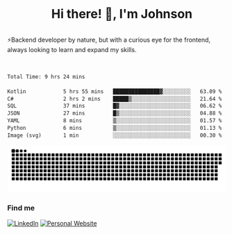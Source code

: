 <div id="user-content-toc">
  <ul align="center">
    <summary><h1 style="display: inline-block">Hi there! 👋, I'm Johnson</h1></summary>
  </ul>
</div>

⚡Backend developer by nature, but with a curious eye for the frontend, always looking to learn and expand my skills.

<br>


<!--START_SECTION:waka-->

```txt
Total Time: 9 hrs 24 mins

Kotlin            5 hrs 55 mins   ███████████████▓░░░░░░░░░   63.09 %
C#                2 hrs 2 mins    █████▒░░░░░░░░░░░░░░░░░░░   21.64 %
SQL               37 mins         █▓░░░░░░░░░░░░░░░░░░░░░░░   06.62 %
JSON              27 mins         █▒░░░░░░░░░░░░░░░░░░░░░░░   04.88 %
YAML              8 mins          ▒░░░░░░░░░░░░░░░░░░░░░░░░   01.57 %
Python            6 mins          ▒░░░░░░░░░░░░░░░░░░░░░░░░   01.13 %
Image (svg)       1 min           ░░░░░░░░░░░░░░░░░░░░░░░░░   00.30 %
```

<!--END_SECTION:waka-->

<picture>
  <source  srcset="https://github.com/joshwambere/joshwambere/blob/output/github-contribution-grid-snake-dark.svg?palette=github-dark">
  <source  srcset="https://github.com/joshwambere/joshwambere/blob/output/github-contribution-grid-snake.svg">
  <img alt="github contribution grid snake animation" src="https://github.com/joshwambere/joshwambere/blob/output/github-contribution-grid-snake.svg">
</picture>

### Find me
<a href="https://www.linkedin.com/in/dusabe-johnson" target="_blank"><img src="https://img.shields.io/badge/LinkedIn-%230077B5.svg?&style=flat&logo=linkedin&logoColor=white" alt="LinkedIn"></a>
‎‎ [![Personal Website](https://img.shields.io/badge/visit-Johnsonis.me-blue)](https://johnsonis.me/)
